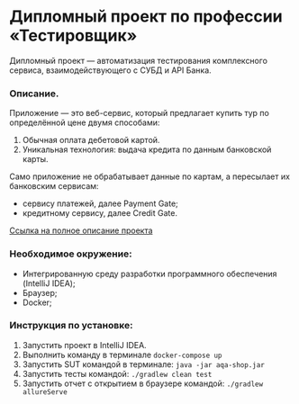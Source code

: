 # Дипломный проект по профессии «Тестировщик»
Дипломный проект — автоматизация тестирования комплексного сервиса, взаимодействующего с СУБД и API Банка.
### Описание.
Приложение — это веб-сервис, который предлагает купить тур по определённой цене двумя способами:
1. Обычная оплата дебетовой картой.
2. Уникальная технология: выдача кредита по данным банковской карты.
   
Само приложение не обрабатывает данные по картам, а пересылает их банковским сервисам:
* сервису платежей, далее Payment Gate;
* кредитному сервису, далее Credit Gate.

[Ссылка на полное описание проекта](https://github.com/netology-code/qa-diploma)
### Необходимое окружение:
* Интегрированную среду разработки программного обеспечения (IntelliJ IDEA);
* Браузер;
* Docker;

### Инструкция по установке:
1. Запустить проект в IntelliJ IDEA.
2. Выполнить команду в терминале `docker-compose up`
3. Запустить SUT командой в терминале: `java -jar aqa-shop.jar`
4. Запустить тесты командой: `./gradlew clean test`
5. Запустить отчет с открытием в браузере командой: `./gradlew allureServe`